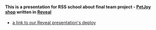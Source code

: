 
#### This is a presentation for RSS school about final team project - [PetJoy shop](https://petjoy-by-kdy.netlify.app/) written in [Reveal](https://revealjs.com/?demo)


- [a link to our Reveal presentation's deploy]()


